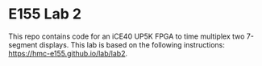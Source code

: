 # E155 Lab 2
This repo contains code for an iCE40 UP5K FPGA to time multiplex two 7-segment displays.
This lab is based on the following instructions: https://hmc-e155.github.io/lab/lab2.
